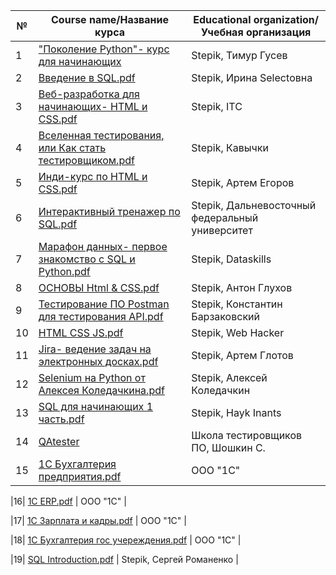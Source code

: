 |№| Course name/Название курса | Educational organization/Учебная организация |
|-|----------------------------|----------------------------------------------|
|1| ["Поколение Python"- курс для начинающих](https://github.com/abakina/certificates/files/15163169/Python.-.pdf) | Stepik, Тимур Гусев |
|2| [Введение в SQL.pdf](https://github.com/abakina/certificates/files/15163286/SQL.pdf) | Stepik, Ирина Selectовна  |
|3| [Веб-разработка для начинающих- HTML и CSS.pdf](https://github.com/abakina/certificates/files/15163318/-.-.HTML.CSS.pdf) | Stepik, ITC |
|4| [Вселенная тестирования, или Как стать тестировщиком.pdf](https://github.com/abakina/certificates/files/15163328/default.pdf) | Stepik, Кавычки |
|5| [Инди-курс по HTML и CSS.pdf](https://github.com/abakina/certificates/files/15163341/-.HTML.CSS.pdf) | Stepik, Артем Егоров |
|6| [Интерактивный тренажер по SQL.pdf](https://github.com/abakina/certificates/files/15163355/SQL.pdf) | Stepik, Дальневосточный федеральный университет |
|7| [Марафон данных- первое знакомство с SQL и Python.pdf](https://github.com/abakina/certificates/files/15163358/-.SQL.Python.pdf) | Stepik, Dataskills |
|8| [ОСНОВЫ Html & CSS.pdf](https://github.com/abakina/certificates/files/15163359/Html.CSS.pdf) | Stepik, Антон Глухов |
|9| [Тестирование ПО Postman для тестирования API.pdf](https://github.com/abakina/certificates/files/15163361/Postman.API.pdf) | Stepik, Константин Барзаковский |
|10| [HTML CSS JS.pdf](https://github.com/abakina/certificates/files/15163362/HTML.CSS.JS.pdf) | Stepik, Web Hacker |
|11| [Jira- ведение задач на электронных досках.pdf](https://github.com/abakina/certificates/files/15163364/Jira-.pdf) | Stepik, Артем Глотов |
|12| [Selenium на Python от Алексея Коледачкина.pdf](https://github.com/abakina/certificates/files/15163366/Selenium.Python.pdf) | Stepik, Алексей Коледачкин |
|13| [SQL для начинающих 1 часть.pdf](https://github.com/abakina/certificates/files/15163374/SQL.1.pdf) | Stepik, Hayk Inants |
|14| [QAtester](https://github.com/abakina/certificates/assets/132901668/ac7e0ed4-36c7-44ee-83a7-28716cc32b48) | Школа тестировщиков ПО, Шошкин С. |
|15| [1C Бухгалтерия предприятия.pdf](https://github.com/abakina/certificates/files/15163495/1C.pdf) | ООО "1С" |

|16| [1С ERP.pdf](https://github.com/abakina/certificates/files/15163500/1.ERP.pdf) | ООО "1С" |

|17| [1С Зарплата и кадры.pdf](https://github.com/abakina/certificates/files/15163503/1.pdf) | ООО "1С" |

|18| [1С Бухгалтерия гос учереждения.pdf](https://github.com/abakina/certificates/files/15163521/1.pdf) | ООО "1С" |

|19| [SQL Introduction.pdf](https://github.com/abakina/certificates/files/15163652/SQL.Introduction.pdf) | Stepik, Сергей Романенко |

